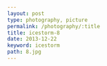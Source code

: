 ```yaml
---
layout: post
type: photography, picture
permalink: /photography/:title
title: icestorm-8
date: 2013-12-22
keyword: icestorm
path: 8.jpg
---
```



